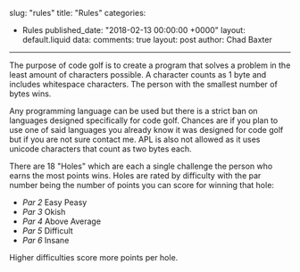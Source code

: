 slug: "rules"
title: "Rules"
categories:
  - Rules
published_date: "2018-02-13 00:00:00 +0000"
layout: default.liquid
data:
  comments: true
  layout: post
  author: Chad Baxter
---
The purpose of code golf is to create a program that solves a problem in the least amount of characters possible. A character counts as 1 byte and includes whitespace characters. The person with the smallest number of bytes wins.

Any programming language can be used but there is a strict ban on languages designed specifically for code golf. Chances are if you plan to use one of said languages you already know it was designed for code golf but if you are not sure contact me. APL is also not allowed as it uses unicode characters that count as two bytes each. 

There are 18 "Holes" which are each a single challenge the person who earns the most points wins. Holes are rated by difficulty with the par number being the number of points you can score for winning that hole:

- *Par 2* Easy Peasy
- *Par 3* Okish
- *Par 4* Above Average
- *Par 5* Difficult
- *Par 6* Insane

Higher difficulties score more points per hole.

